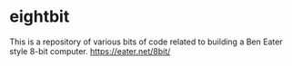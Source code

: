 # eightbit

This is a repository of various bits of code related to building a Ben Eater style 8-bit computer.
https://eater.net/8bit/

